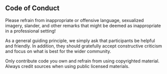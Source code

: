 ## Code of Conduct

Please refrain from inappropriate or offensive language, sexualized imagery, slander, and other remarks that might be deemed as inappropriate in a professional setting!

As a general guiding principle, we simply ask that participants be helpful and friendly. In addition, they should gratefully accept constructive criticism and focus on what is best for the wider community.

Only contribute code you own and refrain from using copyrighted material. Always credit sources when using public licensed materials.